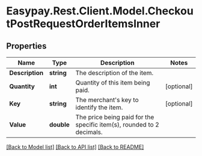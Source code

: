 # Easypay.Rest.Client.Model.CheckoutPostRequestOrderItemsInner

## Properties

Name | Type | Description | Notes
------------ | ------------- | ------------- | -------------
**Description** | **string** | The description of the item. | 
**Quantity** | **int** | Quantity of this item being paid. | [optional] 
**Key** | **string** | The merchant&#39;s key to identify the item. | [optional] 
**Value** | **double** | The price being paid for the specific item(s), rounded to 2 decimals. | 

[[Back to Model list]](../README.md#documentation-for-models) [[Back to API list]](../README.md#documentation-for-api-endpoints) [[Back to README]](../README.md)

